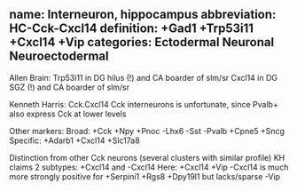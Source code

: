 name: Interneuron, hippocampus
abbreviation: HC-Cck-Cxcl14
definition: +Gad1 +Trp53i11 +Cxcl14 +Vip
categories: Ectodermal Neuronal Neuroectodermal
---

Allen Brain: 
Trp53i11 in DG hilus (!) and CA boarder of slm/sr
Cxcl14 in DG SGZ (!) and CA boarder of slm/sr

Kenneth Harris: Cck.Cxcl14
Cck interneurons is unfortunate, since Pvalb+ also express Cck at lower levels


Other markers:
Broad: +Cck +Npy +Pnoc -Lhx6 -Sst -Pvalb +Cpne5 +Sncg
Specific: +Adarb1 +Cxcl14 +Slc17a8


Distinction from other Cck neurons (several clusters with similar profile)
KH claims 2 subtypes: +Cxcl14 and -Cxcl14
Here: 
+Cxcl14 +Vip
-Cxcl14 is much more strongly positive for +Serpini1 +Rgs8 +Dpy19l1 but lacks/sparse -Vip